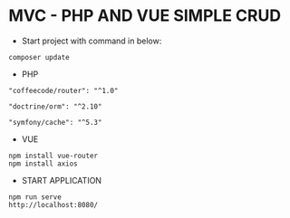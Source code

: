 # MVC - PHP AND VUE SIMPLE CRUD

* Start project with command in below:

```
composer update
```

* PHP

```
"coffeecode/router": "^1.0"
```

```
"doctrine/orm": "^2.10"
```

```
"symfony/cache": "^5.3"
```

* VUE

```
npm install vue-router
npm install axios
```

* START APPLICATION

```
npm run serve
http://localhost:8080/
```
